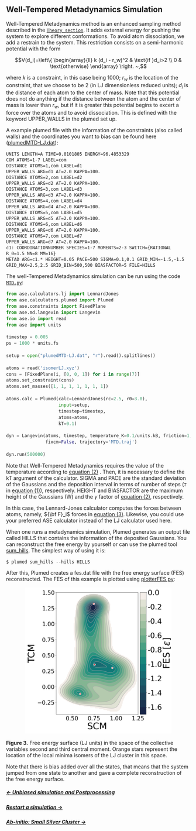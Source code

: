 
## Well-Tempered Metadynamics Simulation

Well-Tempered Metadynamics method is an enhanced sampling method described in the [`Theory section`](theory.md#metadynamics). It adds external energy for pushing the system to explore different 
conformations. To avoid atom dissociation, we add a restrain to the system. This restriction consists on a 
semi-harmonic potential with the form

```math
V(d_i)=\left\{
          \begin{array}{ll}
              k (d_i - r_w)^2 & \text{if }d_i>2 \\
              0               & \text{otherwise}
          \end{array}
          \right. ~,
```

where $`k`$ is a constraint, in this case being 1000; $`r_w`$ is the location of
the constraint, that we choose to be 2 (in LJ dimensionless reduced units);
$`d_i`$ is the distance of each atom to the center of mass. Note that this 
potential does not do anything if the distance between the atom and the 
center of mass is lower than $`r_w`$, but if it 
is greater this potential begins to excert a force over the atoms and to avoid dissociation. This is defined with the keyword UPPER_WALLS in 
the plumed set up.

A example plumed file with the information of the constraints (also called walls) and the coordinates you want to bias can be found here ([plumedMTD-LJ.dat](https://github.com/Sucerquia/ASE-PLUMED_tutorial/blob/master/files/plumedMTD-LJ.dat)):

```plumed
UNITS LENGTH=A TIME=0.0101805 ENERGY=96.4853329
COM ATOMS=1-7 LABEL=com
DISTANCE ATOMS=1,com LABEL=d1
UPPER_WALLS ARG=d1 AT=2.0 KAPPA=100.
DISTANCE ATOMS=2,com LABEL=d2
UPPER_WALLS ARG=d2 AT=2.0 KAPPA=100.
DISTANCE ATOMS=3,com LABEL=d3
UPPER_WALLS ARG=d3 AT=2.0 KAPPA=100.
DISTANCE ATOMS=4,com LABEL=d4
UPPER_WALLS ARG=d4 AT=2.0 KAPPA=100.
DISTANCE ATOMS=5,com LABEL=d5
UPPER_WALLS ARG=d5 AT=2.0 KAPPA=100.
DISTANCE ATOMS=6,com LABEL=d6
UPPER_WALLS ARG=d6 AT=2.0 KAPPA=100.
DISTANCE ATOMS=7,com LABEL=d7
UPPER_WALLS ARG=d7 AT=2.0 KAPPA=100.
c1: COORDINATIONNUMBER SPECIES=1-7 MOMENTS=2-3 SWITCH={RATIONAL R_0=1.5 NN=8 MM=16}
METAD ARG=c1.* HEIGHT=0.05 PACE=500 SIGMA=0.1,0.1 GRID_MIN=-1.5,-1.5 GRID_MAX=2.5,2.5 GRID_BIN=500,500 BIASFACTOR=5 FILE=HILLS
```

The well-Tempered Metadynamics simulation can be run using the code 
[`MTD.py`](https://github.com/Sucerquia/ASE-PLUMED_tutorial/blob/master/files/MTD.py):

```python
from ase.calculators.lj import LennardJones
from ase.calculators.plumed import Plumed
from ase.constraints import FixedPlane
from ase.md.langevin import Langevin
from ase.io import read
from ase import units

timestep = 0.005
ps = 1000 * units.fs

setup = open("plumedMTD-LJ.dat", "r").read().splitlines()

atoms = read('isomerLJ.xyz')
cons = [FixedPlane(i, [0, 0, 1]) for i in range(7)]
atoms.set_constraint(cons)
atoms.set_masses([1, 1, 1, 1, 1, 1, 1])

atoms.calc = Plumed(calc=LennardJones(rc=2.5, r0=3.0),
                    input=setup,
                    timestep=timestep,
                    atoms=atoms,
                    kT=0.1)

dyn = Langevin(atoms, timestep, temperature_K=0.1/units.kB, friction=1,
               fixcm=False, trajectory='MTD.traj')

dyn.run(500000)
```

Note that Well-Tempered Metadynamics requires the value of the temperature 
according to [equation (2)](theory.md#hills) . Then, it is necessary to define the 
kT argument of the calculator. SIGMA and PACE are the 
standard deviation of the Gaussians and the deposition interval in terms of 
number of steps ($`\tau`$ in [equation (1)](theory.md#bias)), respectively. HEIGHT and 
BIASFACTOR are the maximum height of the Gaussians (W) and the $`\gamma`$ factor 
of [equation (2)](theory.md#hills), respectively.

In this case, the Lennard-Jones calculator computes the forces between atoms,
namely, $`{\bf F}_i`$ forces in [equation (3)](theory.md#force). 
Likewise, you could use your preferred ASE calculator instead of the LJ calculator used here.

When one runs a metadynamics simulation, Plumed generates an output file called HILLS 
that contains the information of the deposited Gaussians. You can reconstruct 
the free energy by yourself or can use the plumed tool 
[sum_hills](https://www.plumed.org/doc-v2.7/user-doc/html/sum_hills.html). 
The simplest way of using it is:

```
$ plumed sum_hills --hills HILLS
```
After this, Plumed creates a fes.dat file with the free energy surface (FES) reconstructed. The 
FES of this example is plotted using [plotterFES.py](https://github.com/Sucerquia/ASE-PLUMED_tutorial/blob/master/files/plotterFES.py):

<div align="center">
  <img src="/files/fes.png"  width="400">
</div>

**Figure 3.** Free energy surface (LJ units) in the space of the collective
variables second and third central moment. Orange stars represent the location of
the local minima isomers of the LJ cluster in this space.

Note that there is bias added over all the states, that means that the system
jumped from one state to another and gave a complete reconstruction of the
free energy surface.

##### [&larr; Unbiased simulation and Postprocessing](MD.md)
##### [Restart a simulation &rarr;](restart.md)
##### [Ab-initio: Small Silver Cluster &rarr;](SC.md)
